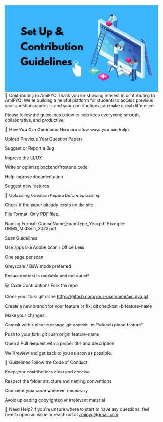 ![Contriute](assets/contribution.png)
🤝 Contributing to AmiPYQ
Thank you for showing interest in contributing to AmiPYQ! We're building a helpful platform for students to access previous year question papers — and your contributions can make a real difference.

Please follow the guidelines below to help keep everything smooth, collaborative, and productive.

📝 How You Can Contribute
Here are a few ways you can help:

Upload Previous Year Question Papers

Suggest or Report a Bug

Improve the UI/UX

Write or optimize backend/frontend code

Help improve documentation

Suggest new features

📂 Uploading Question Papers
Before uploading:

Check if the paper already exists on the site.

File Format: Only PDF files.

Naming Format: CourseName_ExamType_Year.pdf
Example: DBMS_MidSem_2023.pdf

Scan Guidelines:

Use apps like Adobe Scan / Office Lens

One page per scan

Greyscale / B&W mode preferred

Ensure content is readable and not cut off

💻 Code Contributions
Fork the repo

Clone your fork:
git clone https://github.com/your-username/amipyq.git

Create a new branch for your feature or fix:
git checkout -b feature-name

Make your changes

Commit with a clear message:
git commit -m "Added upload feature"

Push to your fork:
git push origin feature-name

Open a Pull Request with a proper title and description

We’ll review and get back to you as soon as possible.

📌 Guidelines
Follow the Code of Conduct

Keep your contributions clear and concise

Respect the folder structure and naming conventions

Comment your code wherever necessary

Avoid uploading copyrighted or irrelevant material

🙋 Need Help?
If you're unsure where to start or have any questions, feel free to open an issue or reach out at amipyq@gmail.com.
